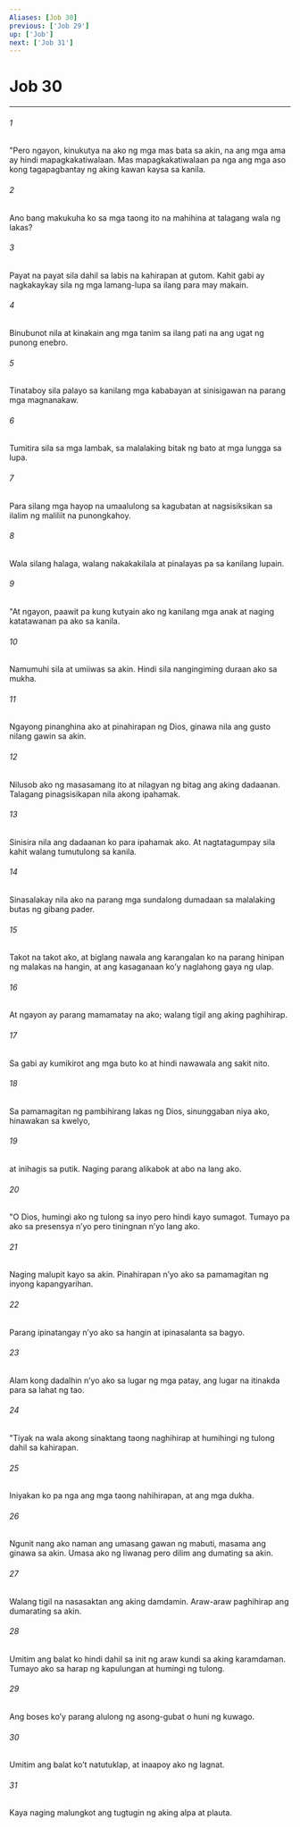 ```yaml
---
Aliases: [Job 30]
previous: ['Job 29']
up: ['Job']
next: ['Job 31']
---
```

# Job 30

***


###### 1 


"Pero ngayon, kinukutya na ako ng mga mas bata sa akin, na ang mga ama ay hindi mapagkakatiwalaan. Mas mapagkakatiwalaan pa nga ang mga aso kong tagapagbantay ng aking kawan kaysa sa kanila. 


###### 2 


Ano bang makukuha ko sa mga taong ito na mahihina at talagang wala ng lakas? 


###### 3 


Payat na payat sila dahil sa labis na kahirapan at gutom. Kahit gabi ay nagkakaykay sila ng mga lamang-lupa sa ilang para may makain. 


###### 4 


Binubunot nila at kinakain ang mga tanim sa ilang pati na ang ugat ng punong enebro. 


###### 5 


Tinataboy sila palayo sa kanilang mga kababayan at sinisigawan na parang mga magnanakaw. 


###### 6 


Tumitira sila sa mga lambak, sa malalaking bitak ng bato at mga lungga sa lupa. 


###### 7 


Para silang mga hayop na umaalulong sa kagubatan at nagsisiksikan sa ilalim ng maliliit na punongkahoy. 


###### 8 


Wala silang halaga, walang nakakakilala at pinalayas pa sa kanilang lupain. 


###### 9 


"At ngayon, paawit pa kung kutyain ako ng kanilang mga anak at naging katatawanan pa ako sa kanila. 


###### 10 


Namumuhi sila at umiiwas sa akin. Hindi sila nangingiming duraan ako sa mukha. 


###### 11 


Ngayong pinanghina ako at pinahirapan ng Dios, ginawa nila ang gusto nilang gawin sa akin. 


###### 12 


Nilusob ako ng masasamang ito at nilagyan ng bitag ang aking dadaanan. Talagang pinagsisikapan nila akong ipahamak. 


###### 13 


Sinisira nila ang dadaanan ko para ipahamak ako. At nagtatagumpay sila kahit walang tumutulong sa kanila. 


###### 14 


Sinasalakay nila ako na parang mga sundalong dumadaan sa malalaking butas ng gibang pader. 


###### 15 


Takot na takot ako, at biglang nawala ang karangalan ko na parang hinipan ng malakas na hangin, at ang kasaganaan koʼy naglahong gaya ng ulap. 


###### 16 


At ngayon ay parang mamamatay na ako; walang tigil ang aking paghihirap. 


###### 17 


Sa gabi ay kumikirot ang mga buto ko at hindi nawawala ang sakit nito. 


###### 18 


Sa pamamagitan ng pambihirang lakas ng Dios, sinunggaban niya ako, hinawakan sa kwelyo, 


###### 19 


at inihagis sa putik. Naging parang alikabok at abo na lang ako. 


###### 20 


"O Dios, humingi ako ng tulong sa inyo pero hindi kayo sumagot. Tumayo pa ako sa presensya nʼyo pero tiningnan nʼyo lang ako. 


###### 21 


Naging malupit kayo sa akin. Pinahirapan nʼyo ako sa pamamagitan ng inyong kapangyarihan. 


###### 22 


Parang ipinatangay nʼyo ako sa hangin at ipinasalanta sa bagyo. 


###### 23 


Alam kong dadalhin nʼyo ako sa lugar ng mga patay, ang lugar na itinakda para sa lahat ng tao. 


###### 24 


"Tiyak na wala akong sinaktang taong naghihirap at humihingi ng tulong dahil sa kahirapan. 


###### 25 


Iniyakan ko pa nga ang mga taong nahihirapan, at ang mga dukha. 


###### 26 


Ngunit nang ako naman ang umasang gawan ng mabuti, masama ang ginawa sa akin. Umasa ako ng liwanag pero dilim ang dumating sa akin. 


###### 27 


Walang tigil na nasasaktan ang aking damdamin. Araw-araw paghihirap ang dumarating sa akin. 


###### 28 


Umitim ang balat ko hindi dahil sa init ng araw kundi sa aking karamdaman. Tumayo ako sa harap ng kapulungan at humingi ng tulong. 


###### 29 


Ang boses koʼy parang alulong ng asong-gubat o huni ng kuwago. 


###### 30 


Umitim ang balat koʼt natutuklap, at inaapoy ako ng lagnat. 


###### 31 


Kaya naging malungkot ang tugtugin ng aking alpa at plauta.
